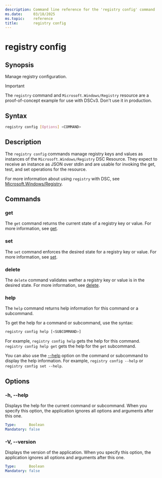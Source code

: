 ```yaml
---
description: Command line reference for the 'registry config' command
ms.date:     03/18/2025
ms.topic:    reference
title:       registry config
---
```


# registry config

## Synopsis

Manage registry configuration.

> [!IMPORTANT]
> The `registry` command and `Microsoft.Windows/Registry` resource are a proof-of-concept example
> for use with DSCv3. Don't use it in production.

## Syntax

```sh
registry config [Options] <COMMAND>
```

## Description

The `registry config` commands manage registry keys and values as instances of the
`Microsoft.Windows/Registry` DSC Resource. They expect to receive an instance as JSON over stdin
and are usable for invoking the get, test, and set operations for the resource.

For more information about using `registry` with DSC, see [Microsoft.Windows/Registry][01].

## Commands

### get

The `get` command returns the current state of a registry key or value. For more information, see
[get][02].

### set

The `set` command enforces the desired state for a registry key or value. For more information, see
[set][03].

### delete

The `delete` command validates wether a registry key or value is in the desired state. For more
information, see [delete][04].

### help

The `help` command returns help information for this command or a subcommand.

To get the help for a command or subcommand, use the syntax:

```sh
registry config help [<SUBCOMMAND>]
```

For example, `registry config help` gets the help for this command. `registry config help get`
gets the help for the `get` subcommand.

You can also use the [--help](#-h---help) option on the command or subcommand to display the help
information. For example, `registry config --help` or `registry config set --help`.

## Options

### -h, --help

<a id="-h"></a>
<a id="--help"></a>

Displays the help for the current command or subcommand. When you specify this option, the
application ignores all options and arguments after this one.

```yaml
Type:      Boolean
Mandatory: false
```

### -V, --version

<a id="-v"></a>
<a id="--version"></a>

Displays the version of the application. When you specify this option, the application ignores all
options and arguments after this one.

```yaml
Type:      Boolean
Mandatory: false
```

<!-- Link references -->
[01]: ../../../resources/microsoft/windows/registry/index.md
[02]: ./get.md
[03]: ./set.md
[04]: ./delete.md
